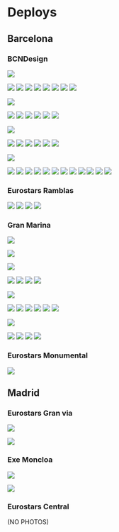 # Deploys

## Barcelona

### BCNDesign

![](../../../.gitbook/assets/shine-product-bcn-bcndesign-1-.jpg)

![](../../../.gitbook/assets/shine-product-bcn-bcndesign-2-.jpg) ![](../../../.gitbook/assets/shine-product-bcn-bcndesign-3-.jpg) ![](../../../.gitbook/assets/shine-product-bcn-bcndesign-4-.jpg) ![](../../../.gitbook/assets/shine-product-bcn-bcndesign-5-.jpg) ![](../../../.gitbook/assets/shine-product-bcn-bcndesign-6-.jpg) ![](../../../.gitbook/assets/shine-product-bcn-bcndesign-7-.jpg) ![](../../../.gitbook/assets/shine-product-bcn-bcndesign-8-.jpg) ![](../../../.gitbook/assets/shine-product-bcn-bcndesign-15-.jpg)

![](../../../.gitbook/assets/shine-product-bcn-bcndesign-9-.jpg)

![](../../../.gitbook/assets/shine-product-bcn-bcndesign-10-.jpg) ![](../../../.gitbook/assets/shine-product-bcn-bcndesign-11-.jpg) ![](../../../.gitbook/assets/shine-product-bcn-bcndesign-17-.jpg) ![](../../../.gitbook/assets/shine-product-bcn-bcndesign-18-.jpg) ![](../../../.gitbook/assets/shine-product-bcn-bcndesign-21-.jpg) ![](../../../.gitbook/assets/shine-product-bcn-bcndesign-22-.jpg)

![](../../../.gitbook/assets/shine-product-bcn-bcndesign-12-.jpg)

![](../../../.gitbook/assets/shine-product-bcn-bcndesign-13-.jpg) ![](../../../.gitbook/assets/shine-product-bcn-bcndesign-14-.jpg) ![](../../../.gitbook/assets/shine-product-bcn-bcndesign-17-.jpg) ![](../../../.gitbook/assets/shine-product-bcn-bcndesign-18-.jpg) ![](../../../.gitbook/assets/shine-product-bcn-bcndesign-19-.jpg) ![](../../../.gitbook/assets/shine-product-bcn-bcndesign-20-.jpg)

![](../../../.gitbook/assets/shine-product-bcn-bcndesign-16-.jpg)

![](../../../.gitbook/assets/shine-product-bcn-bcndesign-23-.jpg) ![](../../../.gitbook/assets/shine-product-bcn-bcndesign-24-.jpg) ![](../../../.gitbook/assets/shine-product-bcn-bcndesign-25-.jpg) ![](../../../.gitbook/assets/shine-product-bcn-bcndesign-26-.jpg) ![](../../../.gitbook/assets/shine-product-bcn-bcndesign-27-.jpg) ![](../../../.gitbook/assets/shine-product-bcn-bcndesign-28-.jpg) ![](../../../.gitbook/assets/shine-product-bcn-bcndesign-29-.jpg) ![](../../../.gitbook/assets/shine-product-bcn-bcndesign-30-.jpg) ![](../../../.gitbook/assets/shine-product-bcn-bcndesign-31-.jpg) ![](../../../.gitbook/assets/shine-product-bcn-bcndesign-32-.jpg) ![](../../../.gitbook/assets/shine-product-bcn-bcndesign-33-.jpg) ![](../../../.gitbook/assets/shine-product-bcn-bcndesign-34-.jpg)

### Eurostars Ramblas

![](../../../.gitbook/assets/shine-deploy-bcn-ramblas-1-.jpg) ![](../../../.gitbook/assets/shine-deploy-bcn-ramblas-2-.jpg) ![](../../../.gitbook/assets/shine-deploy-bcn-ramblas-3-.jpg) ![](../../../.gitbook/assets/shine-deploy-bcn-ramblas-4-.jpg)

### Gran Marina

![](../../../.gitbook/assets/shine-deploy-bcn-gran-marina-3-.jpg)

![](../../../.gitbook/assets/shine-deploy-bcn-gran-marina-4-.jpg)

![](../../../.gitbook/assets/shine-deploy-bcn-gran-marina-5-.jpg)

![](../../../.gitbook/assets/shine-deploy-bcn-gran-marina-2-.jpg) ![](../../../.gitbook/assets/shine-deploy-bcn-gran-marina-6-.jpg) ![](../../../.gitbook/assets/shine-deploy-bcn-gran-marina-7-.jpg) ![](../../../.gitbook/assets/shine-deploy-bcn-gran-marina-8-.jpg)

![](../../../.gitbook/assets/shine-deploy-bcn-gran-marina-10-.jpg)

![](../../../.gitbook/assets/shine-deploy-bcn-gran-marina-11-.jpg) ![](../../../.gitbook/assets/shine-deploy-bcn-gran-marina-12-.jpg) ![](../../../.gitbook/assets/shine-deploy-bcn-gran-marina-13-.jpg) ![](../../../.gitbook/assets/shine-deploy-bcn-gran-marina-14-.jpg) ![](../../../.gitbook/assets/shine-deploy-bcn-gran-marina-15-.jpg) ![](../../../.gitbook/assets/shine-deploy-bcn-gran-marina-16-.jpg)

![](../../../.gitbook/assets/shine-deploy-bcn-gran-marina-17-.jpg)

![](../../../.gitbook/assets/shine-deploy-bcn-gran-marina-18-.jpg) ![](../../../.gitbook/assets/shine-deploy-bcn-gran-marina-19-.jpg) ![](../../../.gitbook/assets/shine-deploy-bcn-gran-marina-20-.jpg) ![](../../../.gitbook/assets/shine-deploy-bcn-gran-marina-9-.jpg)

### Eurostars Monumental

![](../../../.gitbook/assets/shine-deploy-bcn-monumental-1-.jpg)

## Madrid

### Eurostars Gran via

![](../../../.gitbook/assets/shine-deploy-madrid-gran-via-1-.jpg)

![](../../../.gitbook/assets/shine-deploy-madrid-gran-via-2-.jpg)

### Exe Moncloa

![](../../../.gitbook/assets/shine-deploy-madrid-exe-moncloa-1-.jpg)

![](../../../.gitbook/assets/shine-deploy-madrid-exe-moncloa-2-.jpg)

### Eurostars Central

\(NO PHOTOS\)

